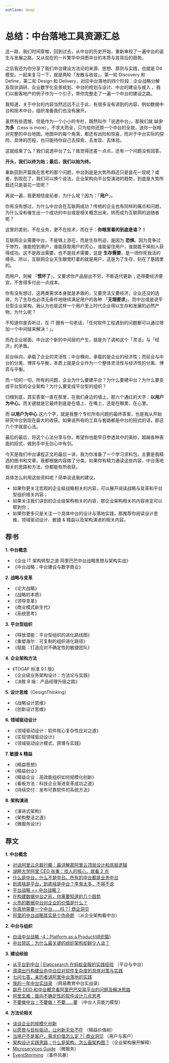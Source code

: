```yaml
---
outline: deep
---
```

# 总结：中台落地工具资源汇总

这一路，我们时间穿梭，回到过去，从中台的历史开始，重新审视了一遍中台的诞生与发展之路，又从现在的一片繁华中洞悉中台的本质与其背后的趋势。

之后我还为你分享了我们中台建设方法论的来源、思想、原则与实践，也就是 D4 模型。一起来复习一下，就是两轮「发散与收敛」，第一轮 Discovery 和 Define，第二轮 Design 和 Delivery，对应中台落地的四个阶段：企业战略分解及现状调研、企业数字化全景规划、中台的规划与设计、中台的建设与接入 。我们以极客地产的例子作为一个引子，带你完整走了一遍一个中台的建设之路。

我知道，关于中台的内容当然远远不止于此，有很多没有讲到的内容，例如数据中台和技术中台，组织准备我们也没有展开。

虽然有些遗憾，但是作为一个小小的专栏，既然叫作「说透中台」，那我们就 **以少为多**（Less is more），不求大而全，只为给你还原一个中台的全貌，送你一张相对完整的中台地图。地图中的每个角落，都还有凶险和惊喜，而对于中台实际的探险、具体的历程，也只能待你自己去探索、去发现、去体验。

这就结束了么？我们说透中台了么？我觉得还差一点点，还有一个问题没有回答。

**开头，我们以终为始；最后，我们以始为终。**

重新回到开篇我在思考的那个问题，中台到底是大势所趋还只是昙花一现呢？或者，到现在了，我们可以换个说法，企业架构向平台型演进的趋势，到底是大势所趋还只是昙花一现呢？

再说一遍，我更相信是前者，为什么呢？因为：「**用户**」。

你有没有想过，为什么中台会在互联网成功？传统的企业也有同样的痛点和问题，为什么没有催生出一个成功的中台或是相关概念出来，转而成为互联网的追随者呢？

这里的差别，不在业务，更不在技术，而在于：**你眼里看的到底是谁？！**

互联网企业需要中台，不是锦上添花，而是生存所迫，是因为 **恐惧**。因为竞争过于惨烈，谁能抢到用户，谁能获取用户的芳心，谁能留住用户，谁就能干掉别人获得成功。这不是政治需要，也不是技术需要，这是 **生存需要**，是一场你死我活的搏杀。所以，互联网企业天生眼里盯着的就是用户，这是为了生存，刻在了基因里的。

而用户，则被 「**惯坏了**」，又要求你产品层出不穷，不断迭代更新；还得要经济便宜，不舍得多付出一点成本。

你有没有想过，这两类需求本身就是矛盾的，又要灵活又要经济，企业还没的选择，为了生存也必须无条件地继续满足用户的各种 「**无理要求**」。而中台或是说平台型企业架构，我认为也是这样一个用户至上时代企业得以生存和发展的必然产物，为什么呢？

不知道你是否听过，在 IT 圈有一句老话，「任何软件工程遇到的问题都可以通过增加一个中间层来解决！」。

而在企业层面，中台这个新的中间层的产生，就是为了调和这个「灵活」与「经济」的矛盾。

前台纵向，承载了企业的灵活性；中台横向，承载的是企业的经济性；而前台与中台的分离、博弈与平衡，本质上就是企业作为一个整体灵活性与经济性的分离、博弈与平衡。

而一切的一切，所有的问题，企业为什么要建平台？为什么要建中台？为什么要变成平台型的企业架构？为什么要变成平台型的组织？

归根到底，其实答案一直在那里，在我们身边的墙上，那六个通红的大字：**以用户为中心**。而关键就是它最终到底是在墙上、在嘴上，还是在眼里、在心里。

而 **以用户为中心** 这六个字，就是我整个专栏所有问题的最终答案，也是我从开始研究中台到现在最大的收获。如果说所有的工具与套路都是中台的招式的话，那这六个字就是心法。

最后的最后，将这个心法分享与你，希望你也能早日参透其中的奥妙，超越各种表面的招式，做到手中无剑心中有剑。

今天是我们中台课程正文的最后一讲，我为你准备了一个学习资料包，主要是我精选的图书和文章，我都根据内容做了分类。如果你有精力通读这些内容，中台落地相关的思路和方法，你都能有所收获。

具体怎么利用这些资料呢？简单说说我的建议。

- 如果你更关注宏观的企业级战略相关的内容，可以展开阅读战略与变革和平台型组织相关内容；
- 如果关注我们讲到的企业级架构相关的内容，那企业架构相关的内容肯定可以帮到你；
- 如果你更多只是关注一个具体中台的设计与落地实践，那推荐你阅读设计思维、领域驱动设计、敏捷 & 精益以及架构演进的相关内容。

## 荐书

**1. 中台概念**

- 《企业 IT 架构转型之道 阿里巴巴中台战略思想与架构实战》
- 《中台战略：中台建设与数字商业》

**2. 战略与变革**

- 《论大战略》
- 《战略的本质》
- 《领导变革》
- 《商业模式新生代》
- 《系统思考》

**3. 平台型组织**

- 《释放潜能：平台型组织的进化路线图》
- 《重塑海尔：可复制的组织进化路径》
- 《赋能：打造应对不确定性的敏捷团队》

**4. 企业架构方法**

- 《TOGAF 标准 9.1 版》
- 《企业级业务架构设计：方法论与实践》
- 《决胜 B 端：产品经理升级之路》

**5. 设计思维**（DesignThinking）

- 《战略设计思维》
- 《创新设计思维》

**6. 领域驱动设计**

- 《领域驱动设计：软件核心复杂性应对之道》
- 《实现领域驱动设计》
- 《领域驱动设计模式、原理与实践》

**7. 敏捷 & 精益**

- 《精益思想》
- 《精益创业》
- 《精益企业：高效能组织如何规模化创新》
- 《看板方法：科技企业渐进变革成功之道》
- 《持续交付：发布可靠软件的系统方法》

**8. 架构演进**

- 《演进式架构》
- 《架构整洁之道》
- 《微服务设计》

## 荐文

**1. 中台概念**

- [对话阿里云总裁行癫：最详解密阿里云顶层设计和底层逻辑](https://mp.weixin.qq.com/s/tmVt26x9Ejvkz6EFL9tQlg)
- [湖畔大学阿里 CEO 张勇：找人的核心，就看 2 点](https://mp.weixin.qq.com/s/LB-twf6v0Xv5QFW2a09q5w)
- [什么是中台，什么不是中台。所有的中台都是业务中台](https://mp.weixin.qq.com/s?__biz=MzIwNjg0NjU4OQ==&mid=2247483675&idx=1&sn=1160f90ab8ebfa9aea841aa1adba1de8&chksm=971a2e09a06da71ff0bcf319e5d139dfdfdc50eae8832a42b721f82f079d58d4fc8db198c480&scene=21#wechat_redirect)
- [到底啥是平台，到底啥是中台？李鬼太多，不得不说](https://mp.weixin.qq.com/s/-2LrJ_s4djXo542BrIy70A)
- [平台战略 == 中台战略？](https://www.jianshu.com/p/799a8205572b)
- [在构建数据中台之前，你需要知道的几个趋势](https://mp.weixin.qq.com/s/OD4MSmAjVUqFKItfJMdfKA)
- [火热的数据中台对企业的价值是什么？](https://mp.weixin.qq.com/s/a_sJa8I8kefvq8KsTqenqg)
- [你真地需要一个中台……吗？| 商业洞见](https://mp.weixin.qq.com/s/LZ6RVz-XkdhcCYyVjG9RHw)
- [阿里的中台战略其实是个伪命题](https://mp.weixin.qq.com/s/R15Iys1v79y_rmkvsbVkAA) （从企业架构看中台）

**2. 中台与组织**

- [白话中台战略 -4：Platform as a Product(组织篇)](https://mp.weixin.qq.com/s/DxjRze7GmtIpOrC1FxdWAQ)
- [中台禁区：为什么最关键的组织架构却鲜少人谈？](https://mp.weixin.qq.com/s?__biz=MjM5MDE0Mjc4MA==&mid=2651018922&idx=1&sn=26ac29a28433ce64f65a7675ddc0b546&chksm=bdbeaef98ac927efce317a5bae726db2c847eab77c8ccffe0f38ea1f246aaa12aa4674d3bff7#rd)

**3. 建设经验**

- [从平台到中台 | Elaticsearch 在蚂蚁金服的实践经验](https://mp.weixin.qq.com/s/Dob6Kjm6v7gE4o7B1HhqLA) （平台与中台）
- [滴滴出行构建业务中台应对软件复杂度的具体对策与实践](http://developer.51cto.com/art/201712/559758.htm)
- [七问七答，亲历者讲阿里中台落地的实践](https://mp.weixin.qq.com/s?__biz=MzI3NTI5NDk4NA==&mid=2247483773&idx=1&sn=c0e1448c02b0ce4bd36e2f02a8dbb37c&chksm=eb07bf1adc70360c0cc81eb96d1c6705986b47a41e38d210aac2988b823a6a88b326db0a20e3#rd)
- [我的一年中台实战录](https://mp.weixin.qq.com/s/hvrPMvn6pyvD88eRUwwGkg) （网易教育中台实战录）
- [跳开 DDD 和中台概念看阿里巴巴交易平台的问题及解决思路](https://mp.weixin.qq.com/s/4IAOCNNb2bRbOgMSI0Yx2Q)
- [阿里玄难：面向不确定性的软件设计几点思考](https://mp.weixin.qq.com/s/Uc_wJSVQr7sSz2js2pb3OA)
- [不要做中台！不要做！不要……要](https://mp.weixin.qq.com/s/IbIqWrhVXltLMpuDjWzdJA) （中台人员能力模型）

**4. 方法论相关**

- [谈谈企业的规模化创新](http://insights.thoughtworkers.org/enterprise-innovation/)
- [以愿景与目标驱动，让创新无处不在](http://insights.thoughtworkers.org/lean-value-tree/) （精益价值树）
- [当用户不是客户，需求价值怎么定？| 商业洞见](https://mp.weixin.qq.com/s/EhpeuNWePP23n9CxFo3yjg) （用户与客户）
- [架构设计实践思路：什么是架构，怎么画架构图？](https://mp.weixin.qq.com/s/eGNbRFKAli35CJu4aYN_4w)（企业架构展开解释）
- [Microservices Guide](https://martinfowler.com/microservices/) （微服务）
- [EventStorming](https://www.eventstorming.com/) （事件风暴）

